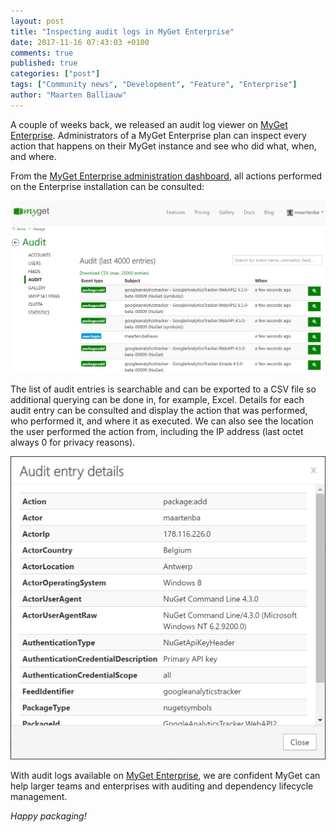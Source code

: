 ```yaml
---
layout: post
title: "Inspecting audit logs in MyGet Enterprise"
date: 2017-11-16 07:43:03 +0100
comments: true
published: true
categories: ["post"]
tags: ["Community news", "Development", "Feature", "Enterprise"]
author: "Maarten Balliauw"
---
```


A couple of weeks back, we released an audit log viewer on [MyGet Enterprise](https://www.myget.org/enterprise). Administrators of a MyGet Enterprise plan can inspect every action that happens on their MyGet instance and see who did what, when, and where.

From the [MyGet Enterprise administration dashboard](http://docs.myget.org/docs/reference/myget-enterprise), all actions performed on the Enterprise installation can be consulted:

<img src="/images/2017/11/audit-entries.png" title="Audit entries" />

The list of audit entries is searchable and can be exported to a CSV file so additional querying can be done in, for example, Excel. Details for each audit entry can be consulted and display the action that was performed, who performed it, and where it as executed. We can also see the location the user performed the action from, including the IP address (last octet always 0 for privacy reasons).

<img src="/images/2017/11/audit-entry-details.png" title="Audit entry details" />

With audit logs available on [MyGet Enterprise](https://www.myget.org/enterprise), we are confident MyGet can help larger teams and enterprises with auditing and dependency lifecycle management.

*Happy packaging!*
